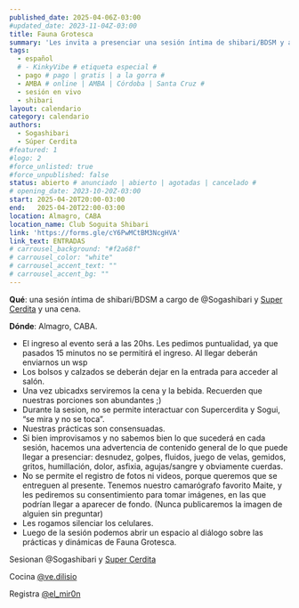 ```yaml
---
published_date: 2025-04-06Z-03:00
#updated_date: 2023-11-04Z-03:00
title: Fauna Grotesca
summary: 'Les invita a presenciar una sesión íntima de shibari/BDSM y a degustar plato, postre y bebida.'
tags:
  - español
  # - KinkyVibe # etiqueta especial #
  - pago # pago | gratis | a la gorra #
  - AMBA # online | AMBA | Córdoba | Santa Cruz #
  - sesión en vivo
  - shibari
layout: calendario
category: calendario
authors:
  - Sogashibari
  - Súper Cerdita
#featured: 1
#logo: 2
#force_unlisted: true
#force_unpublished: false
status: abierto # anunciado | abierto | agotadas | cancelado #
# opening_date: 2023-10-20Z-03:00
start: 2025-04-20T20:00-03:00
end:   2025-04-20T22:00-03:00
location: Almagro, CABA
location_name: Club Soguita Shibari
link: 'https://forms.gle/cY6PwMCtBM3NcgHVA'
link_text: ENTRADAS
# carrousel_background: "#f2a68f"
# carrousel_color: "white"
# carrousel_accent_text: ""
# carrousel_accent_bg: ""
---
```

**Qué**: una sesión íntima de shibari/BDSM a cargo de @Sogashibari y [Super Cerdita](https://www.instagram.com/super.cerdita/) y una cena.

**Dónde**: Almagro, CABA.

- El ingreso al evento será a las 20hs. Les pedimos puntualidad, ya que pasados 15 minutos no se permitirá el ingreso. Al llegar deberán enviarnos un wsp
- Los bolsos y calzados se deberán dejar en la entrada para acceder al salón.
- Una vez ubicadxs serviremos la cena y la bebida. Recuerden que nuestras porciones son abundantes ;)
- Durante la sesion, no se permite interactuar con Supercerdita y Sogui, “se mira y no se toca”.
- Nuestras prácticas son consensuadas. 
- Si bien improvisamos y no sabemos bien lo que sucederá en cada sesión, hacemos una advertencia de contenido general de lo que puede llegar a presenciar: desnudez, golpes, fluidos, juego de velas, gemidos, gritos, humillación, dolor, asfixia, agujas/sangre y obviamente cuerdas.
- No se permite el registro de fotos ni videos, porque queremos que se entreguen al presente. Tenemos nuestro camarógrafo favorito Maite, y les pediremos su consentimiento para tomar imágenes, en las que podrían llegar a aparecer de fondo. (Nunca publicaremos la imagen de alguien sin preguntar)
- Les rogamos silenciar los celulares.
- Luego de la sesión podemos abrir un espacio al diálogo sobre las prácticas y dinámicas de Fauna Grotesca.

Sesionan @Sogashibari y [Super Cerdita](https://www.instagram.com/super.cerdita/)

Cocina [\@ve.dilisio](https://www.instagram.com/ve.dilisio/)

Registra [\@el_mir0n](https://www.instagram.com/el_mir0n/)